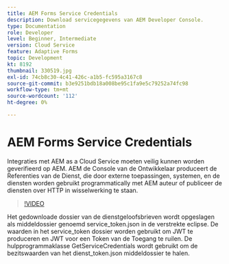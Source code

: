 ```yaml
---
title: AEM Forms Service Credentials
description: Download servicegegevens van AEM Developer Console.
type: Documentation
role: Developer
level: Beginner, Intermediate
version: Cloud Service
feature: Adaptive Forms
topic: Development
kt: 8192
thumbnail: 330519.jpg
exl-id: 74cb8c30-4c41-426c-a1b5-fc595a3167c8
source-git-commit: b3e9251bdb18a008be95c1fa9e5c79252a74fc98
workflow-type: tm+mt
source-wordcount: '112'
ht-degree: 0%

---
```


# AEM Forms Service Credentials

Integraties met AEM as a Cloud Service moeten veilig kunnen worden geverifieerd op AEM. AEM de Console van de Ontwikkelaar produceert de Referenties van de Dienst, die door externe toepassingen, systemen, en de diensten worden gebruikt programmatically met AEM auteur of publiceer de diensten over HTTP in wisselwerking te staan.

>[!VIDEO](https://video.tv.adobe.com/v/330519?quality=12&learn=on)

Het gedownloade dossier van de dienstgeloofsbrieven wordt opgeslagen als middeldossier genoemd service_token.json in de verstrekte eclipse. De waarden in het service_token dossier worden gebruikt om JWT te produceren en JWT voor een Token van de Toegang te ruilen. De hulpprogrammaklasse GetServiceCredentials wordt gebruikt om de bezitswaarden van het dienst_token.json middeldossier te halen.
